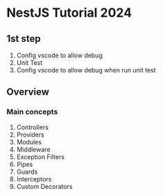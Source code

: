 # NestJS Tutorial 2024

## 1st step

1. Config vscode to allow debug
2. Unit Test
3. Config vscode to allow debug when run unit test

## Overview

### Main concepts

1. Controllers
2. Providers
3. Modules
4. Middleware
5. Exception Filters
6. Pipes
7. Guards
8. Interceptors
9. Custom Decorators